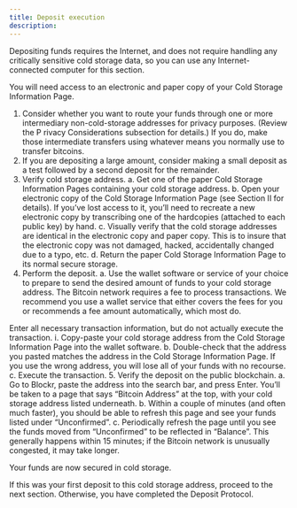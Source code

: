 ```yaml
---
title: Deposit execution
description:
---
```


Depositing funds requires the Internet, and does not require handling any critically sensitive cold storage data, so you can use any Internet-connected computer for this section.

You will need access to an electronic and paper copy of your
<span class="warning">Cold Storage Information Page</span>.

1. Consider whether you want to route your funds through one or more
intermediary non-cold-storage addresses for privacy purposes. (Review the
P rivacy Considerations subsection for details.)
  If you do, make those intermediate transfers using whatever means you normally use to transfer bitcoins.
2. If you are depositing a large amount, consider making a small deposit as a test followed by a second deposit for the remainder.
3. Verify cold storage address.
  a. Get one of the paper <span class="warning">Cold Storage Information Pages</span> containing your cold storage address.
  b. Open your electronic copy of the <span class="warning">Cold Storage Information Page</span> (see Section II for details).
  If you’ve lost access to it, you’ll need to recreate a new electronic copy by
  transcribing one of the hardcopies (attached to each public key) by hand.
  c. Visually verify that the <span class="warning">cold storage addresses</span> are identical in the electronic copy and paper copy.
  This is to insure that the electronic copy was not damaged, hacked, accidentally changed due to a typo, etc.
  d. Return the paper <span class="warning">Cold Storage Information Page</span> to its normal secure storage.
4. Perform the deposit.
  a. Use the wallet software or service of your choice to prepare to send the desired amount of funds to your <span class="warning">cold storage address</span>.
  The Bitcoin network requires a fee to process transactions. We recommend you use a
  wallet service that either covers the fees for you or recommends a fee amount
  automatically, which most do.

  Enter all necessary transaction information, but do not actually execute the transaction.
    i. Copy-paste your <span class="warning">cold storage address</span> from the <span class="warning">Cold Storage Information Page</span> into the wallet software.
  b. Double-check that the address you pasted matches the address in the Cold Storage Information Page.  If you use the wrong address, you will lose all of your funds with no recourse.
  c. Execute the transaction.
5. Verify the deposit on the public blockchain.
  a. Go to Blockr, paste the address into the search bar, and press Enter. You’ll be taken to a page that says “Bitcoin Address” at the top, with your <span class="warning">cold storage address</span> listed underneath.
  b. Within a couple of minutes (and often much faster), you should be able to refresh this page and see your funds listed under “Unconfirmed”.
  c. Periodically refresh the page until you see the funds moved from “Unconfirmed”
  to be reflected in “Balance”. This generally happens within 15 minutes; if the
  Bitcoin network is unusually congested, it may take longer.

Your funds are now secured in cold storage.

If this was your first deposit to this <span class="warning">cold storage
address</span>, proceed to the next section. Otherwise, you have completed the
Deposit Protocol.
